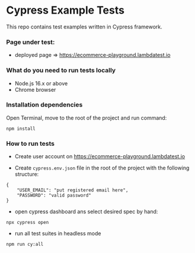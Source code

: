 # Cypress Example Tests

This repo contains test examples written in Cypress framework.

### Page under test:

 - deployed page => https://ecommerce-playground.lambdatest.io
 
### What do you need to run tests locally

- Node.js 16.x or above
- Chrome browser

### Installation dependencies

Open Terminal, move to the root of the project and run command:

```
npm install
```

### How to run tests

 - Create user account on https://ecommerce-playground.lambdatest.io

- Create ```cypress.env.json``` file in the root of the project with the following structure: 

```
{
    "USER_EMAIL": "put registered email here",
    "PASSWORD": "valid password"
}
```

- open cypress dashboard ans select desired spec by hand:

```
npx cypress open
```

- run all test suites in headless mode

```
npm run cy:all
```